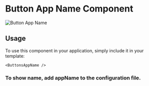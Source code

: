 # Button App Name Component

![Button App Name](/ButtonAppName.png)


## Usage

To use this component in your application, simply include it in your template:

```
<ButtonsAppName />
```

### To show name, add appName to the configuration file.
